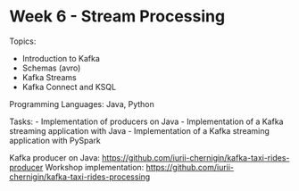 # Week 6 - Stream Processing

Topics:
- Introduction to Kafka
- Schemas (avro)
- Kafka Streams
- Kafka Connect and KSQL

Programming Languages: Java, Python

Tasks:
    - Implementation of producers on Java
    - Implementation of a Kafka streaming application with Java
    - Implementation of a Kafka streaming application with PySpark


Kafka producer on Java: https://github.com/iurii-chernigin/kafka-taxi-rides-producer
Workshop implementation: https://github.com/iurii-chernigin/kafka-taxi-rides-processing

